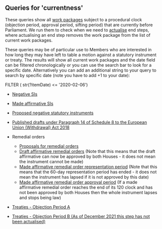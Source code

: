 ## Queries for 'currentness'

These queries show all [work packages](https://ukparliament.github.io/ontologies/procedure/procedure-ontology.html#d4e259) subject to a procedural clock (objection period, approval period, sifting period) that are currently before Parliament. We run them to check when we need to [actualise](https://ukparliament.github.io/ontologies/procedure/procedure-ontology.html#d4e358) end steps, where actualising an end step removes the work package from the list of current work packages. 

These queries may be of particular use to Members who are interested in how long they may have left to table a motion against a statutory instrument or treaty.  The results will show all current work packages and the date field can be filtered chronologically or you can use the search bar to look for a specific date.  Alternatively you can add an additional string to your query to search by specific date (note you have to add +1 to your date):
 
FILTER ( str(?itemDate) <= '2020-02-06')
 
* [Negative SIs](https://api.parliament.uk/s/ba610ba2)
 
* [Made affirmative SIs](https://api.parliament.uk/s/86be829e)

* [Proposed negative statutory instruments](https://api.parliament.uk/s/4ef9dfb1)

* [Published drafts under Paragraph 14 of Schedule 8 to the European Union (Withdrawal) Act 2018](https://api.parliament.uk/s/fbb2a382)

* Remedial orders
    * [Proposals for remedial orders](https://api.parliament.uk/s/88caf8c2)
	* [Draft affirmative remedial orders](https://api.parliament.uk/s/8e89d98e) (Note that this means that the draft affirmative can now be approved by both Houses - it does not mean the instrument cannot be made)
	* [Made affirmative remedial order representation period](https://api.parliament.uk/s/612224ef) (Note that this means that the 60-day representation period has ended - it does not mean the instrument has lapsed if it is not approved by this date)
	* [Made affirmative remedial order approval period](https://api.parliament.uk/s/cb4e8fda) (If a made affirmative remedial order reaches the end of its 120 clock and has not been approved by both Houses then the whole instrument lapses and stops being law)

* [Treaties - Objection Period A](https://api.parliament.uk/s/37c89edc) 

* [Treaties - Objection Period B (As of December 2021 this step has not been actualised)](https://api.parliament.uk/s/aa9e7080)
